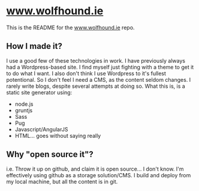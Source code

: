 # www.wolfhound.ie

This is the README for the www.wolfhound.ie repo. 

## How I made it?

I use a good few of these technologies in work. I have previously always had a Wordpress-based site. I find myself just fighting with a theme to get it to do what I want. I also don't think I use Wordpress to it's fullest potentional. So I don't feel I need a CMS, as the content seldom changes. I rarely write blogs, despite several attempts at doing so. What this is, is a static site generator using:

* node.js
* gruntjs
* Sass
* Pug
* Javascript/AngularJS
* HTML... goes without saying really

## Why "open source it"?

i.e. Throw it up on github, and claim it is open source... I don't know. I'm effectively using github as a storage solution/CMS. I build and deploy from my local machine, but all the content is in git. 
